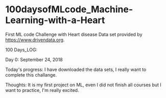# 100daysofMLcode_Machine-Learning-with-a-Heart
First ML code Challenge with Heart disease
Data set provided by https://www.drivendata.org.

100 Days_LOG:

Day 0: September 24, 2018

Today's progress: I have downloaded the data sets, I really want to complete this challange.

Thoughts: It is my first project on ML, even I did not finish all courses but I want to practice, I'm really excited.

